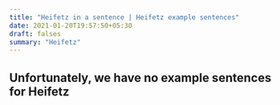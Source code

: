 ```yaml
---
title: "Heifetz in a sentence | Heifetz example sentences"
date: 2021-01-20T19:57:50+05:30
draft: falses
summary: "Heifetz"
---
```

## Unfortunately, we have no example sentences for Heifetz                 
